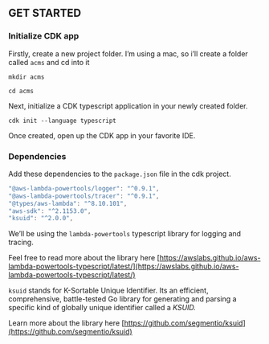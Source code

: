 ## GET STARTED

### Initialize CDK app

Firstly, create a new project folder. I’m using a mac, so i’ll create a folder called `acms` and cd into it

`mkdir acms`

`cd acms`

Next, initialize a CDK typescript application in your newly created folder.

`cdk init --language typescript`

Once created, open up the CDK app in your favorite IDE.

### Dependencies

Add these dependencies to the `package.json` file in the cdk project. 

```jsx
"@aws-lambda-powertools/logger": "^0.9.1",
"@aws-lambda-powertools/tracer": "^0.9.1",
"@types/aws-lambda": "^8.10.101",
"aws-sdk": "^2.1153.0",
"ksuid": "^2.0.0",
```

We’ll be using the `lambda-powertools` typescript library for logging and tracing. 

Feel free to read more about the library here [https://awslabs.github.io/aws-lambda-powertools-typescript/latest/](https://awslabs.github.io/aws-lambda-powertools-typescript/latest/)

`ksuid` stands for K-Sortable Unique Identifier. Its an efficient, comprehensive, battle-tested Go library for generating and parsing a specific kind of globally unique identifier called a *KSUID.*

Learn more about the library here [https://github.com/segmentio/ksuid](https://github.com/segmentio/ksuid)